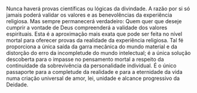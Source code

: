 ﻿Nunca haverá provas científicas ou lógicas da divindade. A razão por si só jamais poderá validar os valores e as benevolências  da experiência religiosa. Mas sempre permanecerá verdadeiro: Quem quer que deseje cumprir a vontade de Deus compreenderá a validade dos valores espirituais. Esta é a aproximação mais exata que pode ser feita no nível mortal para oferecer provas da realidade da experiência religiosa. Tal fé proporciona a única saída da garra mecânica do mundo material e da distorção do erro da incompletude do mundo intelectual; é a única solução descoberta para o impasse no pensamento mortal a respeito da continuidade da sobrevivência da personalidade individual. É o único passaporte para a completude da realidade e para a eternidade da vida numa criação universal de amor, lei, unidade e alcance progressivo da Deidade.
